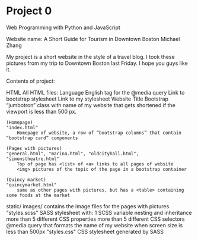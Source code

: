 # Project 0

Web Programming with Python and JavaScript


Website name: A Short Guide for Tourism in Downtown Boston
Michael Zhang

My project is a short website in the style of a travel blog.
I took these pictures from my trip to Downtown Boston last Friday. I hope you guys like it.

Contents of project:

HTML
    All HTML files:
    	Language English
    	<meta> tag for the @media query
    	Link to bootstrap stylesheet
    	Link to my stylesheet
    	Website Title
    	Bootstrap “jumbotron” class with name of my website that gets shortened if the viewport is less than 500 px.

    (Homepage)
    "index.html"
    	Homepage of website, a row of “bootstrap columns” that contain “bootstrap card” components

	(Pages with pictures)
	"general.html", "marina.html", "oldcityhall.html", "simonstheatre.html"
		Top of page has <list> of <a> links to all pages of website
		<img> pictures of the topic of the page in a bootstrap container

	(Quincy market)
	"quincymarket.html"
		same as other pages with pictures, but has a <table> containing some foods at the market

static/
	images/
		contains the image files for the pages with pictures
	"styles.scss"
		SASS stylesheet with:
		    1 SCSS variable
		    nesting and inheritance
		    more than 5 different CSS properties
		    more than 5 different CSS selectors
		    @media query that formats the name of my website when screen size is less than 500px
	"styles.css"
		CSS stylesheet generated by SASS
